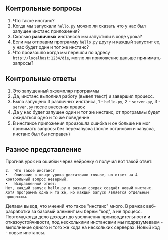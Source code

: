 ## Контрольные вопросы

1. Что такое инстанс?
2. Когда мы запускали `hello.py` можно ли сказать что у нас был запущен инстанс приложения?
3. Сколько **различных** инстансов мы запустили в ходе урока?
4. Если мы отправим программу `hello.py` другу и каждый запустит ее, у нас будет один и тот же инстанс?
5. Что произошло когда мы перешли по адресу `http://localhost:1234/die`, могло ли приложение дальше принимать запросы?

## Контрольные ответы

1. Это запущенный экземпляр программы
2. Да, инстанс выполнил работу (вывел текст) и завершил процесс.
3. Было запущено 3 различных инстанса, 1 - `hello.py`, 2 - `server.py`, 3 - `server.py` после внесения правок
4. Да у нас будет запущен один и тот же инстанс, от программы будет ожидаться одно и то же поведение
5. В инстансе приложения произошла ошибка и он больше не мог принимать запросы без перезапуска (после остановки и запуска, инстанс был бы исправен)

## Разное представление

Прогнав урок на ошибки через нейронку я получил вот такой ответ:

```
2.	Что такое инстанс?
•	Описание в конце урока достаточно точное, но ответ на 4 контрольный вопрос неверный.
•	Исправленный ответ:
Нет, каждый запуск hello.py в разных средах создаёт новый инстанс. Хотя программа одна и та же, но каждый запуск является отдельным процессом.
```

Делаем вывод, что мнений что такое "инстанс" много. В рамках веб-разработки за базовый элемент мы берем "код", а не процесс. Поэтому,когда дело доходит до увеличения производительности и отказоустойчивости, под несколькими инстансами мы подразумеваем - выполнение одного и того же кода на нескольких серверах. Новый код - новые инстансы.
